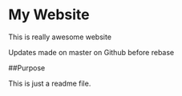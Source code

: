 # My Website

This is really awesome website

Updates made on master on Github before rebase

##Purpose

This is just a readme file.
